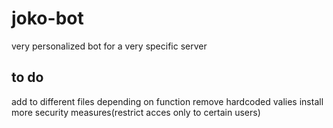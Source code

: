 # joko-bot
very personalized bot for a very specific server


## to do
add to different files depending on function
remove hardcoded valies
install more security measures(restrict acces only to certain users)
